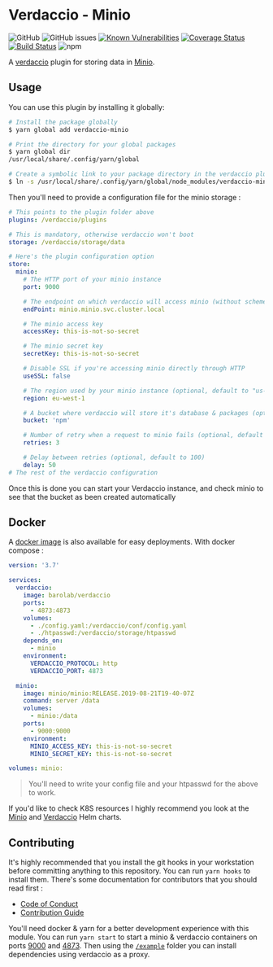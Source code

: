 # Verdaccio - Minio

![GitHub](https://img.shields.io/github/license/barolab/verdaccio-minio)
![GitHub issues](https://img.shields.io/github/issues/barolab/verdaccio-minio)
[![Known Vulnerabilities](https://snyk.io//test/github/barolab/verdaccio-minio/badge.svg?targetFile=package.json)](https://snyk.io//test/github/barolab/verdaccio-minio?targetFile=package.json)
[![Coverage Status](https://coveralls.io/repos/github/barolab/verdaccio-minio/badge.svg?branch=master)](https://coveralls.io/github/barolab/verdaccio-minio?branch=master)
[![Build Status](https://travis-ci.com/barolab/verdaccio-minio.svg?branch=master)](https://travis-ci.com/barolab/verdaccio-minio)
![npm](https://img.shields.io/npm/v/verdaccio-minio)

A [verdaccio](https://verdaccio.org) plugin for storing data in [Minio](https://min.io/).

## Usage

You can use this plugin by installing it globally:

```sh
# Install the package globally
$ yarn global add verdaccio-minio

# Print the directory for your global packages
$ yarn global dir
/usr/local/share/.config/yarn/global

# Create a symbolic link to your package directory in the verdaccio plugin folder
$ ln -s /usr/local/share/.config/yarn/global/node_modules/verdaccio-minio /verdaccio/plugins/verdaccio-minio
```

Then you'll need to provide a configuration file for the minio storage :

```yaml
# This points to the plugin folder above
plugins: /verdaccio/plugins

# This is mandatory, otherwise verdaccio won't boot
storage: /verdaccio/storage/data

# Here's the plugin configuration option
store:
  minio:
    # The HTTP port of your minio instance
    port: 9000

    # The endpoint on which verdaccio will access minio (without scheme)
    endPoint: minio.minio.svc.cluster.local

    # The minio access key
    accessKey: this-is-not-so-secret

    # The minio secret key
    secretKey: this-is-not-so-secret

    # Disable SSL if you're accessing minio directly through HTTP
    useSSL: false

    # The region used by your minio instance (optional, default to "us-east-1")
    region: eu-west-1

    # A bucket where verdaccio will store it's database & packages (optional, default to "verdaccio")
    bucket: 'npm'

    # Number of retry when a request to minio fails (optional, default to 10)
    retries: 3

    # Delay between retries (optional, default to 100)
    delay: 50
# The rest of the verdaccio configuration
```

Once this is done you can start your Verdaccio instance, and check minio to see that the bucket as been created automatically

## Docker

A [docker image](https://cloud.docker.com/repository/docker/barolab/verdaccio/general) is also available for easy deployments. With docker compose :

```yaml
version: '3.7'

services:
  verdaccio:
    image: barolab/verdaccio
    ports:
      - 4873:4873
    volumes:
      - ./config.yaml:/verdaccio/conf/config.yaml
      - ./htpasswd:/verdaccio/storage/htpasswd
    depends_on:
      - minio
    environment:
      VERDACCIO_PROTOCOL: http
      VERDACCIO_PORT: 4873

  minio:
    image: minio/minio:RELEASE.2019-08-21T19-40-07Z
    command: server /data
    volumes:
      - minio:/data
    ports:
      - 9000:9000
    environment:
      MINIO_ACCESS_KEY: this-is-not-so-secret
      MINIO_SECRET_KEY: this-is-not-so-secret

volumes: minio:
```

> You'll need to write your config file and your htpasswd for the above to work.

If you'd like to check K8S resources I highly recommend you look at the [Minio](https://github.com/helm/charts/tree/master/stable/minio) and [Verdaccio](https://github.com/helm/charts/tree/master/stable/verdaccio) Helm charts.

## Contributing

It's highly recommended that you install the git hooks in your workstation before committing anything to this repository. You can run `yarn hooks` to install them.
There's some documentation for contributors that you should read first :

- [Code of Conduct](/CODE_OF_CONDUCT.md)
- [Contribution Guide](/CONTRIBUTING.md)

You'll need docker & yarn for a better development experience with this module. You can run `yarn start` to start a minio & verdaccio containers on ports [9000](http://localhost:9000) and [4873](http://localhost:4873). Then using the [`/example`](/example) folder you can install dependencies using verdaccio as a proxy.
